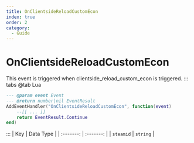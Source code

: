 ```yaml
---
title: OnClientsideReloadCustomEcon
index: true
order: 2
category:
  - Guide
---
```


# OnClientsideReloadCustomEcon
This event is triggered when clientside_reload_custom_econ is triggered.
::: tabs
@tab Lua
```lua
--- @param event Event
--- @return number|nil EventResult
AddEventHandler("OnClientsideReloadCustomEcon", function(event)
    --[[ ... ]]
    return EventResult.Continue
end)
```

:::
|    Key    | Data Type |
| :-------: | :-------: |
| `steamid` |  `string` |